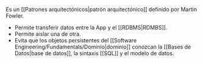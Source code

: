 Es un [[Patrones arquitectónicos|patrón arquitectónico]] definido por Martin Fowler.
- Permite transferir datos entre la App y el [[RDBMS|RDMBS]].
- Permite aislar una de otra.
- Evita que los objetos persistentes del [[Software Engineering/Fundamentals/Dominio|dominio]] conozcan la [[Bases de Datos|base de datos]], la sintaxis [[SQL]] y el modelo de datos.